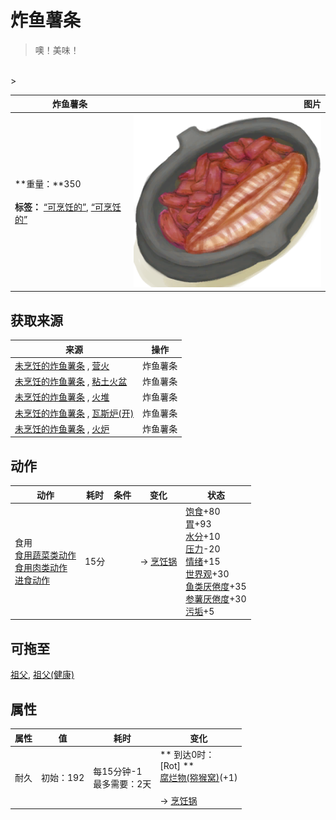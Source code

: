 # 炸鱼薯条  
> 噢！美味！  
<br>  
>   
  
  炸鱼薯条  |   图片   
 ----  |  ----:   
 **重量：**350<br><br>**标签：**	[“可烹饪的”](tag_Cookable.md), [“可烹饪的”](tag_MealCookingpot.md)  |  <img decoding="async" src="Sprite/FishNChips.png" href="a.md" style="max-width:300px;max-height:300px;">   
  
## 获取来源  
来源  |  操作  
----  |  ----  
[未烹饪的炸鱼薯条](FishNChipsUncooked.md) , [营火](Campfire.md)  |  炸鱼薯条  
[未烹饪的炸鱼薯条](FishNChipsUncooked.md) , [粘土火盆](ClayFirePit.md)  |  炸鱼薯条  
[未烹饪的炸鱼薯条](FishNChipsUncooked.md) , [火堆](Fire.md)  |  炸鱼薯条  
[未烹饪的炸鱼薯条](FishNChipsUncooked.md) , [瓦斯炉(开)](GasCookerOn.md)  |  炸鱼薯条  
[未烹饪的炸鱼薯条](FishNChipsUncooked.md) , [火炉](Stove.md)  |  炸鱼薯条  
## 动作  
动作  |  耗时  |  条件  |  变化  |  状态  
----  |  ----  |  ----  |  ----  |  ----  
食用<br>[食用蔬菜类动作](VegetarianAction.md)<br>[食用肉类动作](CarnivorousAction.md)<br>[进食动作](EatingAction.md)  |  15分  |    |  → [烹饪锅](CookingPot.md)  |  [饱食](Satiation.md)+80<br>[胃](Stomach.md)+93<br>[水分](Hydration.md)+10<br>[压力](Stress.md)-20<br>[情绪](Morale.md)+15<br>[世界观](Structure.md)+30<br>[鱼类<nobr>厌倦度</nobr>](SaturationFish.md)+35<br>[参薯<nobr>厌倦度</nobr>](SaturationYam.md)+30<br>[污垢](Filth.md)+5  
## 可拖至  
[祖父](Grandfather.md), [祖父(健康)](GrandfatherHealthy.md)  
## 属性   
属性  |  值  |  耗时  |  变化  
----  |  ----  |  ----  |  ----  
耐久  |  初始：192  |  每15分钟-1<br>最多需要：2天  |  ** 到达0时： **<br>** [Rot] **<br>  [腐烂物(猕猴窝)](RottenRemains.md)(+1)<br><br>→ [烹饪锅](CookingPot.md)  
